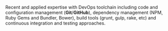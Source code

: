 ---
---
Recent and applied expertise with DevOps toolchain including code and configuration management (__Git__/__GitHub__), dependency management (NPM, Ruby Gems and Bundler, Bower), build tools (grunt, gulp, rake, etc) and continuous integration and testing approaches.
